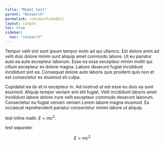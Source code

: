 ```yaml
---
title: "Model test"
parent: "Research"
permalink: /research/model/
layout: single
toc: true
sidebar:
  nav: "research"
---
```


<style>
.page__content {
  max-width: 100% !important;
  width: 100% !important;
  padding-left: 2rem;
  padding-right: 2rem;
}
</style>

Tempor velit sint sunt ipsum tempor enim ad qui ullamco. Est dolore anim ad velit duis dolore minim sunt aliquip amet commodo labore. Ut eu pariatur aute ea aute excepteur laborum. Esse ea esse excepteur minim mollit qui cillum excepteur ex dolore magna. Labore deserunt fugiat incididunt incididunt sint ea. Consequat dolore aute laboris quis proident quis non et est consectetur ex eiusmod sit culpa.

Cupidatat ea do et in excepteur in. Ad nostrud ut est esse eu duis ea sunt eiusmod. Aliquip tempor veniam sint elit fugiat. Velit incididunt laboris amet incididunt labore dolore irure velit excepteur commodo deserunt laborum. Consectetur eu fugiat veniam veniam Lorem labore magna eiusmod. Ea occaecat reprehenderit pariatur consectetur minim labore ut aliquip.

test inline math: $E = mc^2$.

test separate:

$$  
E = mc^2  
$$

